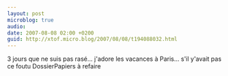 ```yaml
---
layout: post
microblog: true
audio: 
date: 2007-08-08 02:00 +0200
guid: http://xtof.micro.blog/2007/08/08/t194088032.html
---
```

3 jours que ne suis pas rasé... j'adore les vacances à Paris... s'il y'avait pas ce foutu DossierPapiers à refaire
